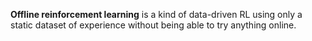 **Offline reinforcement learning** is a kind of data-driven RL using only a static dataset of experience without being able to try anything online.